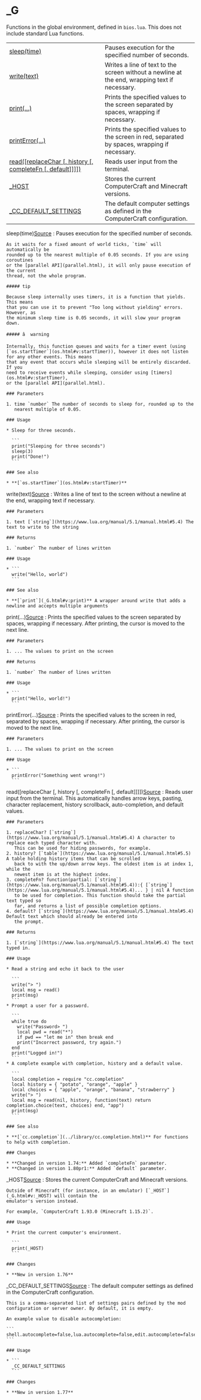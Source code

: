 # \_G

Functions in the global environment, defined in `bios.lua`. This does not
include standard Lua functions.

|  |  |
| --- | --- |
| [sleep(time)](#v:sleep) | Pauses execution for the specified number of seconds. |
| [write(text)](#v:write) | Writes a line of text to the screen without a newline at the end, wrapping text if necessary. |
| [print(...)](#v:print) | Prints the specified values to the screen separated by spaces, wrapping if necessary. |
| [printError(...)](#v:printError) | Prints the specified values to the screen in red, separated by spaces, wrapping if necessary. |
| [read([replaceChar [, history [, completeFn [, default]]]])](#v:read) | Reads user input from the terminal. |
| [\_HOST](#v:_HOST) | Stores the current ComputerCraft and Minecraft versions. |
| [\_CC\_DEFAULT\_SETTINGS](#v:_CC_DEFAULT_SETTINGS) | The default computer settings as defined in the ComputerCraft configuration. |

sleep(time)[Source](https://github.com/cc-tweaked/CC-Tweaked/blob/9c0ce27ce6ac568ecdff2a369cf517cb9431279f/doc/stub/global.lua#L41)
:   Pauses execution for the specified number of seconds.

    As it waits for a fixed amount of world ticks, `time` will automatically be
    rounded up to the nearest multiple of 0.05 seconds. If you are using coroutines
    or the [parallel API](parallel.html), it will only pause execution of the current
    thread, not the whole program.

    ##### tip

    Because sleep internally uses timers, it is a function that yields. This means
    that you can use it to prevent "Too long without yielding" errors. However, as
    the minimum sleep time is 0.05 seconds, it will slow your program down.

    ##### â  warning

    Internally, this function queues and waits for a timer event (using
    [`os.startTimer`](os.html#v:startTimer)), however it does not listen for any other events. This means
    that any event that occurs while sleeping will be entirely discarded. If you
    need to receive events while sleeping, consider using [timers](os.html#v:startTimer),
    or the [parallel API](parallel.html).

    ### Parameters

    1. time `number` The number of seconds to sleep for, rounded up to the
       nearest multiple of 0.05.

    ### Usage

    * Sleep for three seconds.

      ```
      print("Sleeping for three seconds")
      sleep(3)
      print("Done!")
      ```

    ### See also

    * **[`os.startTimer`](os.html#v:startTimer)**

write(text)[Source](https://github.com/cc-tweaked/CC-Tweaked/blob/9c0ce27ce6ac568ecdff2a369cf517cb9431279f/doc/stub/global.lua#L50)
:   Writes a line of text to the screen without a newline at the end, wrapping
    text if necessary.

    ### Parameters

    1. text [`string`](https://www.lua.org/manual/5.1/manual.html#5.4) The text to write to the string

    ### Returns

    1. `number` The number of lines written

    ### Usage

    * ```
      write("Hello, world")
      ```

    ### See also

    * **[`print`](_G.html#v:print)** A wrapper around write that adds a newline and accepts multiple arguments

print(...)[Source](https://github.com/cc-tweaked/CC-Tweaked/blob/9c0ce27ce6ac568ecdff2a369cf517cb9431279f/doc/stub/global.lua#L58)
:   Prints the specified values to the screen separated by spaces, wrapping if
    necessary. After printing, the cursor is moved to the next line.

    ### Parameters

    1. ... The values to print on the screen

    ### Returns

    1. `number` The number of lines written

    ### Usage

    * ```
      print("Hello, world!")
      ```

printError(...)[Source](https://github.com/cc-tweaked/CC-Tweaked/blob/9c0ce27ce6ac568ecdff2a369cf517cb9431279f/doc/stub/global.lua#L65)
:   Prints the specified values to the screen in red, separated by spaces,
    wrapping if necessary. After printing, the cursor is moved to the next line.

    ### Parameters

    1. ... The values to print on the screen

    ### Usage

    * ```
      printError("Something went wrong!")
      ```

read([replaceChar [, history [, completeFn [, default]]]])[Source](https://github.com/cc-tweaked/CC-Tweaked/blob/9c0ce27ce6ac568ecdff2a369cf517cb9431279f/doc/stub/global.lua#L113)
:   Reads user input from the terminal. This automatically handles arrow keys,
    pasting, character replacement, history scrollback, auto-completion, and
    default values.

    ### Parameters

    1. replaceChar? [`string`](https://www.lua.org/manual/5.1/manual.html#5.4) A character to replace each typed character with.
       This can be used for hiding passwords, for example.
    2. history? [`table`](https://www.lua.org/manual/5.1/manual.html#5.5) A table holding history items that can be scrolled
       back to with the up/down arrow keys. The oldest item is at index 1, while the
       newest item is at the highest index.
    3. completeFn? function(partial: [`string`](https://www.lua.org/manual/5.1/manual.html#5.4)):{ [`string`](https://www.lua.org/manual/5.1/manual.html#5.4)... } | nil A function
       to be used for completion. This function should take the partial text typed so
       far, and returns a list of possible completion options.
    4. default? [`string`](https://www.lua.org/manual/5.1/manual.html#5.4) Default text which should already be entered into
       the prompt.

    ### Returns

    1. [`string`](https://www.lua.org/manual/5.1/manual.html#5.4) The text typed in.

    ### Usage

    * Read a string and echo it back to the user

      ```
      write("> ")
      local msg = read()
      print(msg)
      ```
    * Prompt a user for a password.

      ```
      while true do
        write("Password> ")
        local pwd = read("*")
        if pwd == "let me in" then break end
        print("Incorrect password, try again.")
      end
      print("Logged in!")
      ```
    * A complete example with completion, history and a default value.

      ```
      local completion = require "cc.completion"
      local history = { "potato", "orange", "apple" }
      local choices = { "apple", "orange", "banana", "strawberry" }
      write("> ")
      local msg = read(nil, history, function(text) return completion.choice(text, choices) end, "app")
      print(msg)
      ```

    ### See also

    * **[`cc.completion`](../library/cc.completion.html)** For functions to help with completion.

    ### Changes

    * **Changed in version 1.74:** Added `completeFn` parameter.
    * **Changed in version 1.80pr1:** Added `default` parameter.

\_HOST[Source](https://github.com/cc-tweaked/CC-Tweaked/blob/9c0ce27ce6ac568ecdff2a369cf517cb9431279f/doc/stub/global.lua#L125)
:   Stores the current ComputerCraft and Minecraft versions.

    Outside of Minecraft (for instance, in an emulator) [`_HOST`](_G.html#v:_HOST) will contain the
    emulator's version instead.

    For example, `ComputerCraft 1.93.0 (Minecraft 1.15.2)`.

    ### Usage

    * Print the current computer's environment.

      ```
      print(_HOST)
      ```

    ### Changes

    * **New in version 1.76**

\_CC\_DEFAULT\_SETTINGS[Source](https://github.com/cc-tweaked/CC-Tweaked/blob/9c0ce27ce6ac568ecdff2a369cf517cb9431279f/doc/stub/global.lua#L140)
:   The default computer settings as defined in the ComputerCraft
    configuration.

    This is a comma-separated list of settings pairs defined by the mod
    configuration or server owner. By default, it is empty.

    An example value to disable autocompletion:

    ```
    shell.autocomplete=false,lua.autocomplete=false,edit.autocomplete=false
    ```

    ### Usage

    * ```
      _CC_DEFAULT_SETTINGS
      ```

    ### Changes

    * **New in version 1.77**